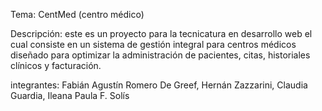 Tema: CentMed (centro médico)

Descripción: este es un proyecto para la tecnicatura en desarrollo web el cual consiste en un sistema de gestión integral para centros médicos diseñado para optimizar la administración de pacientes, citas, historiales clínicos y facturación.

integrantes: Fabián Agustín Romero De Greef, Hernán Zazzarini, Claudia Guardia, Ileana Paula F. Solís
